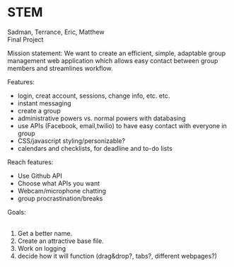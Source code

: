 STEM
====
Sadman, Terrance, Eric, Matthew <br>
Final Project

Mission statement:
We want to create an efficient, simple, adaptable group management web application which allows easy contact between group members and streamlines workflow.

Features:
* login, creat account, sessions, change info, etc. etc.
* instant messaging
* create a group
* administrative powers vs. normal powers with databasing
* use APIs (Facebook, email,twilio) to have easy contact with everyone in group
* CSS/javascript styling/personizable?
* calendars and checklists, for deadline and to-do lists

Reach features:
* Use Github API
* Choose what APIs you want
* Webcam/microphone chatting
* group procrastination/breaks 

Goals:<br><br>
1. Get a better name. <br>
2. Create an attractive base file.<br>
3. Work on logging<br>
4.  decide how it will function (drag&drop?, tabs?, different webpages?)<br>


